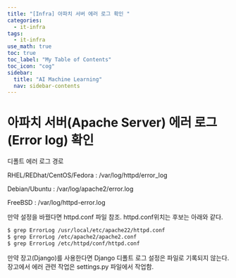```yaml
---
title: "[Infra] 아파치 서버 에러 로그 확인 " 
categories:
  - it-infra
tags:
  - it-infra
use_math: true
toc: true
toc_label: "My Table of Contents"
toc_icon: "cog"
sidebar:
  title: "AI Machine Learning"
  nav: sidebar-contents
---
```


# 아파치 서버(Apache Server) 에러 로그(Error log) 확인

디폴트 에러 로그 경로
<br />

RHEL/REDhat/CentOS/Fedora : /var/log/httpd/error_log

Debian/Ubuntu : /var/log/apache2/error.log

FreeBSD : /var/log/httpd-error.log
<br />

만약 설정을 바꿨다면 httpd.conf 파일 참조. 
httpd.conf위치는 후보는 아래와 같다.

```bash
$ grep ErrorLog /usr/local/etc/apache22/httpd.conf
$ grep ErrorLog /etc/apache2/apache2.conf
$ grep ErrorLog /etc/httpd/conf/httpd.conf
```

만약 장고(Django)를 사용한다면 Django 디폴트 로그 설정은 파일로 기록되지 않는다. 
장고에서 에러 관련 작업은 settings.py 파일에서 작업함. 
